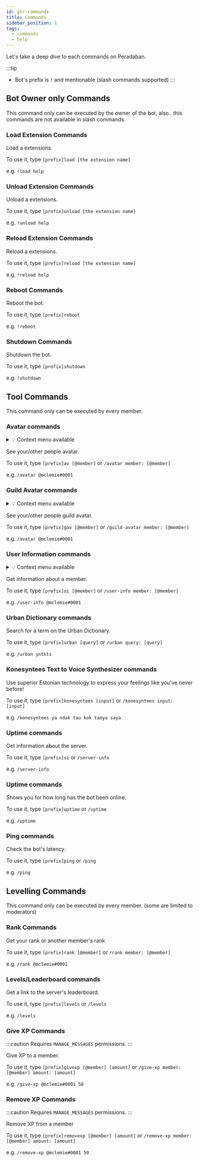 ```yaml
---
id: gtr-commands
title: Commands
sidebar_position: 1
tags:
  - commands
  - help
---
```


Let's take a deep dive to each commands on Peradaban.

:::tip
- Bot's prefix is `!` and mentionable (slash commands supported)
:::


## Bot Owner only Commands

This command only can be executed by the owner of the bot, also.. this commands are not available in slash commands.

### Load Extension Commands

Load a extensions.

To use it, type `[prefix]load [the extension name]`

e.g. `!load help`

### Unload Extension Commands

Unload a extensions.

To use it, type `[prefix]unload [the extension name]`

e.g. `!unload help`

### Reload Extension Commands

Reload a extensions.

To use it, type `[prefix]reload [the extension name]`

e.g. `!reload help`

### Reboot Commands

Reboot the bot.

To use it, type `[prefix]reboot`

e.g. `!reboot`

### Shutdown Commands

Shutdown the bot.

To use it, type `[prefix]shutdown`

e.g. `!shutdown`

## Tool Commands

This command only can be executed by every member.

### Avatar commands

<details>
  <summary>💡 Context menu available</summary>
To use it, Left click at target user -> Apps -> Avatar
</details>

See your/other people avatar.

To use it, type `[prefix]av [@member]` or `/avatar member: [@member]`

e.g. `/avatar @mclemie#0001`

### Guild Avatar commands

<details>
  <summary>💡 Context menu available</summary>
To use it, Left click at target user -> Apps -> Guild Avatar
</details>

See your/other people guild avatar.

To use it, type `[prefix]gav [@member]` or `/guild-avatar member: [@member]`

e.g. `/avatar @mclemie#0001`

### User Information commands

<details>
  <summary>💡 Context menu available</summary>
To use it, Left click at target user -> Apps -> User Info
</details>

Get information about a member.

To use it, type `[prefix]ui [@member]` or `/user-info member: [@member]`

e.g. `/user-info @mclemie#0001`

### Urban Dictionary commands

Search for a term on the Urban Dictionary.

To use it, type `[prefix]urban [query]` or `/urban query: [query]`

e.g. `/urban yntkts`

### Konesyntees Text to Voice Synthesizer commands

Use superior Estonian technology to express your feelings like you've never before!

To use it, type `[prefix]konesyntees [input]` or `/konesyntees input: [input]`

e.g. `/konesyntees ya ndak tau kok tanya saya`

### Uptime commands

Get information about the server.

To use it, type `[prefix]si` or `/server-info`

e.g. `/server-info`

### Uptime commands

Shows you for how long has the bot been online.

To use it, type `[prefix]uptime` or `/uptime`

e.g. `/uptime`

### Ping commands

Check the bot's latency.

To use it, type `[prefix]ping` or `/ping`

e.g. `/ping`

## Levelling Commands

This command only can be executed by every member. (some are limited to moderators)

### Rank Commands

Get your rank or another member's rank

To use it, type `[prefix]rank [@member]` or `/rank member: [@member]`

e.g. `/rank @mclemie#0001`

### Levels/Leaderboard commands

Get a link to the server's leaderboard.

To use it, type `[prefix]levels` or `/levels`

e.g. `/levels`

### Give XP Commands

:::caution
Requires `MANAGE_MESSAGES` permissions.
:::

Give XP to a member.

To use it, type `[prefix]givexp [@member] [amount]` or `/give-xp member: [@member] amount: [amount]`

e.g. `/give-xp @mclemie#0001 50`

### Remove XP Commands

:::caution
Requires `MANAGE_MESSAGES` permissions.
:::

Remove XP from a member

To use it, type `[prefix]removexp [@member] [amount]` or `/remove-xp member: [@member] amount: [amount]`

e.g. `/remove-xp @mclemie#0001 50`

